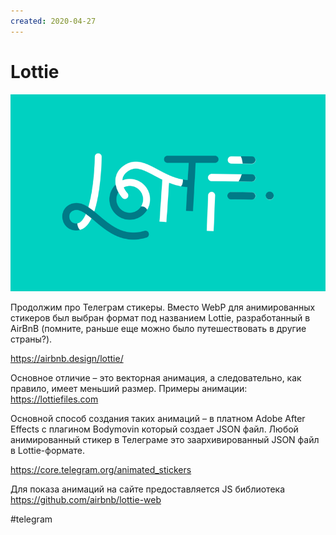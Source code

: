 ```yaml
---
created: 2020-04-27
---
```


# Lottie

![Lottie logo](lottie.png "Lottie logo")

Продолжим про Телеграм стикеры. 
Вместо WebP для анимированных стикеров был выбран формат под названием Lottie, разработанный в AirBnB (помните, раньше еще можно было путешествовать в другие страны?).

https://airbnb.design/lottie/

Основное отличие – это векторная анимация, а следовательно, как правило, имеет меньший размер. Примеры анимации: https://lottiefiles.com

Основной способ создания таких анимаций – в платном Adobe After Effects с плагином Bodymovin который создает JSON файл. Любой анимированный стикер в Телеграме это заархивированный JSON файл в Lottie-формате.

https://core.telegram.org/animated_stickers

Для показа анимаций на сайте предоставляется JS библиотека
https://github.com/airbnb/lottie-web

#telegram
